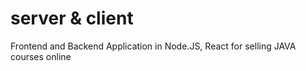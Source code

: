 # server & client

Frontend and Backend Application in Node.JS, React for selling JAVA courses online
